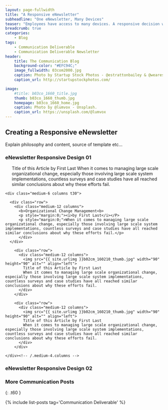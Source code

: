 ```yaml
---
layout: page-fullwidth
title: "A Responsive eNewsletter"
subheadline: "One eNewsletter, Many Devices"
teaser: "Employees have access to many devices. A responsive decision will allow them to view eNewsletter content however they choose."
breadcrumb: true
categories:
    - Blog
tags:
    - Communication Deliverable
    - Communication Deliverable Newsletter
header:
    title: The Communication Blog
    background-color: "#EFC94C;"
    image_fullwidth: 03com2000.jpg
    caption: Photo by Startup Stock Photos - @estrattonbailey & @wearesculpt.
    caption_url: http://startupstockphotos.com/

image:
    #title: b03co_1660_title.jpg
    thumb: b03co_1660_thumb.jpg
    homepage: b03co_1660_home.jpg
    caption: Photo by @lumvox - Unsplash.
    caption_url: https://unsplash.com/@lumvox
---
```

<!--more-->

## Creating a Responsive eNewsletter
Explain philosophy and content, source of template etc...


### eNewsletter Responsive Design 01
<div class="row">
    <div class="medium-6 columns t30">
      <img src="{{ site.urlimg }}b02cm_160210_title.jpg" alt="">
      Title of this Article by First Last
      When it comes to managing large scale organizational change, especially those involving large scale system implementations, countless surveys and case studies have all reached similar conclusions about why these efforts fail.
    </div><!-- /.medium-4.columns -->

    <div class="medium-6 columns t30">

      <div class="row">
        <div class="medium-12 columns">
          <b>Organizational Change Management<b>
          <p style="margin:0;"><i>by First Last</i></P>
          <p style="margin:0;">When it comes to managing large scale organizational change, especially those involving large scale system implementations, countless surveys and case studies have all reached similar conclusions about why these efforts fail.</p>
          </div>
      </div>

        <div class="row">
          <div class="medium-12 columns">
            <img src="{{ site.urlimg }}b02cm_160210_thumb.jpg" width="90" height="90" alt="" align="left">
            Title of this Article by First Last
            When it comes to managing large scale organizational change, especially those involving large scale system implementations, countless surveys and case studies have all reached similar conclusions about why these efforts fail.
          </div>
        </div>

        <div class="row">
          <div class="medium-12 columns">
            <img src="{{ site.urlimg }}b02cm_160210_thumb.jpg" width="90" height="90" alt="" align="left">
            Title of this Article by First Last
            When it comes to managing large scale organizational change, especially those involving large scale system implementations, countless surveys and case studies have all reached similar conclusions about why these efforts fail.
          </div>
        </div>

    </div><!-- /.medium-4.columns -->
</div><!-- /.row -->




### eNewsletter Responsive Design 02




### More Communication Posts
{: .t60 }

{% include list-posts tag='Communication Deliverable' %}
